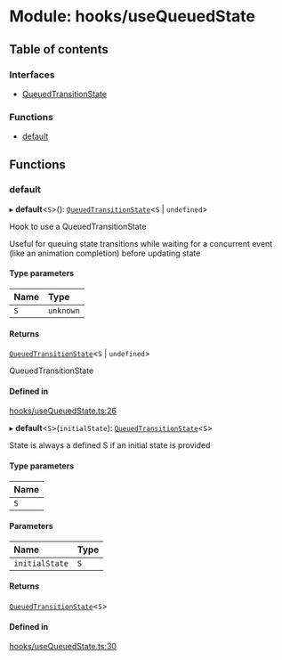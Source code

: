 # Module: hooks/useQueuedState

## Table of contents

### Interfaces

- [QueuedTransitionState](../wiki/hooks.useQueuedState.QueuedTransitionState)

### Functions

- [default](../wiki/hooks.useQueuedState#default)

## Functions

### default

▸ **default**<`S`\>(): [`QueuedTransitionState`](../wiki/hooks.useQueuedState.QueuedTransitionState)<`S` \| `undefined`\>

Hook to use a QueuedTransitionState

Useful for queuing state transitions while waiting for a concurrent event (like an animation completion) before updating state

#### Type parameters

| Name | Type |
| :------ | :------ |
| `S` | `unknown` |

#### Returns

[`QueuedTransitionState`](../wiki/hooks.useQueuedState.QueuedTransitionState)<`S` \| `undefined`\>

QueuedTransitionState

#### Defined in

[hooks/useQueuedState.ts:26](https://github.com/tristanjohnson849/react-controlled-animations/blob/bad52f8/src/hooks/useQueuedState.ts#L26)

▸ **default**<`S`\>(`initialState`): [`QueuedTransitionState`](../wiki/hooks.useQueuedState.QueuedTransitionState)<`S`\>

State is always a defined S if an initial state is provided

#### Type parameters

| Name |
| :------ |
| `S` |

#### Parameters

| Name | Type |
| :------ | :------ |
| `initialState` | `S` |

#### Returns

[`QueuedTransitionState`](../wiki/hooks.useQueuedState.QueuedTransitionState)<`S`\>

#### Defined in

[hooks/useQueuedState.ts:30](https://github.com/tristanjohnson849/react-controlled-animations/blob/bad52f8/src/hooks/useQueuedState.ts#L30)
